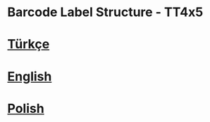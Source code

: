 # Barcode Label Structure - TT4x5

<h1><a href= Turkish.md>Türkçe</a></h1>
<h1><a href= English.md>English</a></h1>
<h1><a href= Polish.md>Polish</a></h1>
